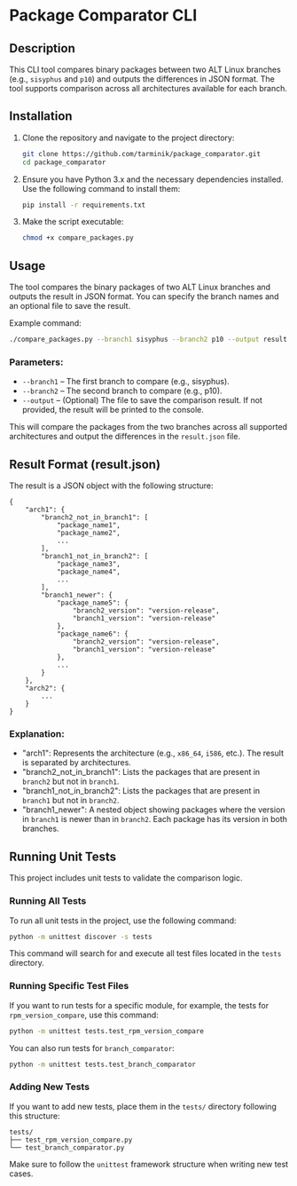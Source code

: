 # Package Comparator CLI

## Description

This CLI tool compares binary packages between two ALT Linux branches (e.g., `sisyphus` and `p10`) and outputs the differences in JSON format. The tool supports comparison across all architectures available for each branch.

## Installation

1. Clone the repository and navigate to the project directory:

   ```bash
   git clone https://github.com/tarminik/package_comparator.git
   cd package_comparator
   ```
2. Ensure you have Python 3.x and the necessary dependencies installed. Use the following command to install them:
   ```bash
   pip install -r requirements.txt
   ```
   
3. Make the script executable:
   ```bash
   chmod +x compare_packages.py
   ```

## Usage

The tool compares the binary packages of two ALT Linux branches and outputs the result in JSON format. You can specify the branch names and an optional file to save the result.

Example command:
```bash
./compare_packages.py --branch1 sisyphus --branch2 p10 --output result.json
```

### Parameters:
 - ```--branch1``` – The first branch to compare (e.g., sisyphus).
 - ```--branch2``` – The second branch to compare (e.g., p10).
 - ```--output``` – (Optional) The file to save the comparison result. If not provided, the result will be printed to the console.

This will compare the packages from the two branches across all supported architectures and output the differences in the `result.json` file.

## Result Format (result.json)

The result is a JSON object with the following structure:
```
{
    "arch1": {
        "branch2_not_in_branch1": [
            "package_name1",
            "package_name2",
            ...
        ],
        "branch1_not_in_branch2": [
            "package_name3",
            "package_name4",
            ...
        ],
        "branch1_newer": {
            "package_name5": {
                "branch2_version": "version-release",
                "branch1_version": "version-release"
            },
            "package_name6": {
                "branch2_version": "version-release",
                "branch1_version": "version-release"
            },
            ...
        }
    },
    "arch2": {
        ...
    }
}
```

### Explanation:
 - "arch1": Represents the architecture (e.g., `x86_64`, `i586`, etc.). The result is separated by architectures.
 - "branch2_not_in_branch1": Lists the packages that are present in `branch2` but not in `branch1`.
 - "branch1_not_in_branch2": Lists the packages that are present in `branch1` but not in `branch2`.
 - "branch1_newer": A nested object showing packages where the version in `branch1` is newer than in `branch2`. Each package has its version in both branches.


## Running Unit Tests

This project includes unit tests to validate the comparison logic.

### Running All Tests

To run all unit tests in the project, use the following command:

```bash
python -m unittest discover -s tests
```

This command will search for and execute all test files located in the `tests` directory.

### Running Specific Test Files

If you want to run tests for a specific module, for example, the tests for `rpm_version_compare`, use this command:

```bash
python -m unittest tests.test_rpm_version_compare
```

You can also run tests for `branch_comparator`:

```bash
python -m unittest tests.test_branch_comparator
```

### Adding New Tests

If you want to add new tests, place them in the `tests/` directory following this structure:

```
tests/
├── test_rpm_version_compare.py
└── test_branch_comparator.py
```

Make sure to follow the `unittest` framework structure when writing new test cases.
